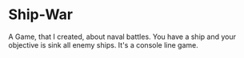 # Ship-War
A Game, that I created, about naval battles. You have a ship and your objective is sink all enemy ships. It's a console line game.
